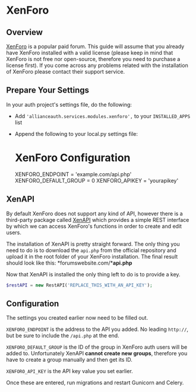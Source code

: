 # XenForo

## Overview
[XenForo](https://xenforo.com/) is a popular paid forum. This guide will assume that you already have XenForo installed with a valid license (please keep in mind that XenForo is not free nor open-source, therefore you need to purchase a license first). If you come across any problems related with the installation of XenForo please contact their support service.

## Prepare Your Settings
In your auth project's settings file, do the following:
 - Add `'allianceauth.services.modules.xenforo',` to your `INSTALLED_APPS` list
 - Append the following to your local.py settings file:


    # XenForo Configuration
    XENFORO_ENDPOINT = 'example.com/api.php'
    XENFORO_DEFAULT_GROUP = 0
    XENFORO_APIKEY   = 'yourapikey'

## XenAPI

By default XenForo does not support any kind of API, however there is a third-party package called [XenAPI](https://github.com/Contex/XenAPI) which provides a simple REST interface by which we can access XenForo's functions in order to create and edit users.

The installation of XenAPI is pretty straight forward. The only thing you need to do is to download the `api.php` from the official repository and upload it in the root folder of your XenForo installation. The final result should look like this:
*forumswebsite.com/***api.php**

Now that XenAPI is installed the only thing left to do is to provide a key.

```php
$restAPI = new RestAPI('REPLACE_THIS_WITH_AN_API_KEY');
```

## Configuration

The settings you created earlier now need to be filled out.

`XENFORO_ENDPOINT` is the address to the API you added. No leading `http://`, but be sure to include the `/api.php` at the end.

`XENFORO_DEFAULT_GROUP` is the ID of the group in XenForo auth users will be added to. Unfortunately XenAPI **cannot create new groups**, therefore you have to create a group manually and then get its ID.

`XENFORO_API_KEY` is the API key value you set earlier.

Once these are entered, run migrations and restart Gunicorn and Celery.
